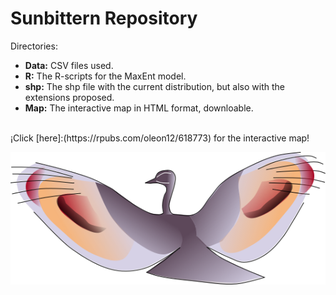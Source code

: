 # Sunbittern Repository

Directories:

  + __Data:__ CSV files used.
  + __R:__ The R-scripts for the MaxEnt model.
  + __shp:__ The shp file with the current distribution, but also with the extensions proposed.
  + __Map:__ The interactive map in HTML format, downloable. 

</br>
¡Click [here]:(https://rpubs.com/oleon12/618773) for the interactive map!
</br>

<p align=center>
<img src="E_helias_d.png" />
</p>
